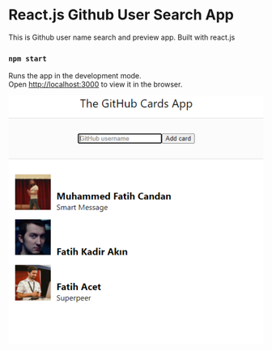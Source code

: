 # React.js Github User Search App

This is Github user name search and preview app. Built with react.js

### `npm start`

Runs the app in the development mode.\
Open [http://localhost:3000](http://localhost:3000) to view it in the browser.

![Screenshot](screenshot.png)